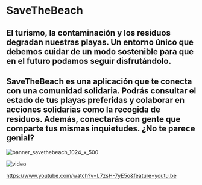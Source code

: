 # SaveTheBeach

## El turismo, la contaminación y los residuos degradan nuestras playas. Un entorno único que debemos cuidar de un modo sostenible para que en el futuro podamos seguir disfrutándolo.
## SaveTheBeach es una aplicación que te conecta con una comunidad solidaria. Podrás consultar el estado de tus playas preferidas y colaborar en acciones solidarias como la recogida de residuos. Además, conectarás con gente que comparte tus mismas inquietudes. ¿No te parece genial? 

![banner_savethebeach_1024_x_500](https://user-images.githubusercontent.com/35290259/53986858-928cbf80-411f-11e9-9687-587649d31c63.jpg)

![video](https://www.youtube.com/watch?v=L7zsH-7yE5o&feature=youtu.be)

https://www.youtube.com/watch?v=L7zsH-7yE5o&feature=youtu.be
